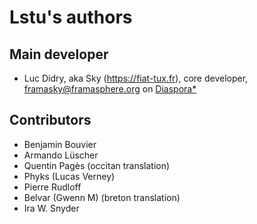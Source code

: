 # Lstu's authors

## Main developer

* Luc Didry, aka Sky (<https://fiat-tux.fr>), core developer, framasky@framasphere.org on [Diaspora*](https://framasphere.org/public/framasky)

## Contributors

* Benjamin Bouvier
* Armando Lüscher
* Quentin Pagès (occitan translation)
* Phyks (Lucas Verney)
* Pierre Rudloff
* Belvar (Gwenn M) (breton translation)
* Ira W. Snyder
